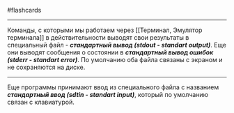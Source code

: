 #flashcards 
***
Команды, с которыми мы работаем через [[Терминал, Эмулятор терминала]] в действительности выводят свои результаты в специальный файл - ***стандартный вывод (stdout - standart output)***.
Еще они выводят сообщения о состоянии в ***стандартный вывод ошибок (stderr - standart error)***.
По умолчанию оба файла связаны с экраном и не сохраняются на диске.
***
Еще программы принимают ввод из специального файла с названием ***стандартный ввод (sdtin - standart input)***, который по умолчанию связан с клавиатурой.